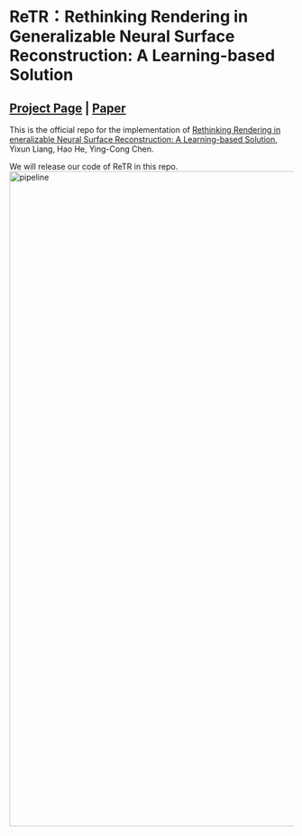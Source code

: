 # ReTR：Rethinking Rendering in Generalizable Neural Surface Reconstruction: A Learning-based Solution

## [Project Page](https://yixunliang.github.io/ReTR/) |  [Paper](https://arxiv.org/pdf/2305.18832.pdf)

This is the official repo for the implementation of [Rethinking Rendering in eneralizable Neural Surface Reconstruction: A Learning-based Solution](https://arxiv.org/pdf/2305.18832.pdf), Yixun Liang, Hao He, Ying-Cong Chen.

We will release our code of ReTR in this repo.
<img width="1161" alt="pipeline" src="https://github.com/YixunLiang/ReTR/assets/99460842/715e4c3c-6237-443c-9747-16b425fdf52b">
